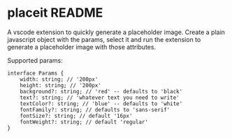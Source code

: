 # placeit README

A vscode extension to quickly generate a placeholder image. Create a plain javascript object with the params, select it and run the extension to generate
a placeholder image with those attributes.

Supported params: 
```
interface Params {
    width: string; // '200px'
    height: string; // '200px'
    background?: string; // 'red' -- defaults to 'black'
    text?: string; // 'whatever text you need to write'
    textColor?: string; // 'blue' -- defaults to 'white'
    fontFamily?: string; // defaults to 'sans-serif'
    fontSize?: string; // default '16px'
    fontWeight?: string; // default 'regular'
}
```

